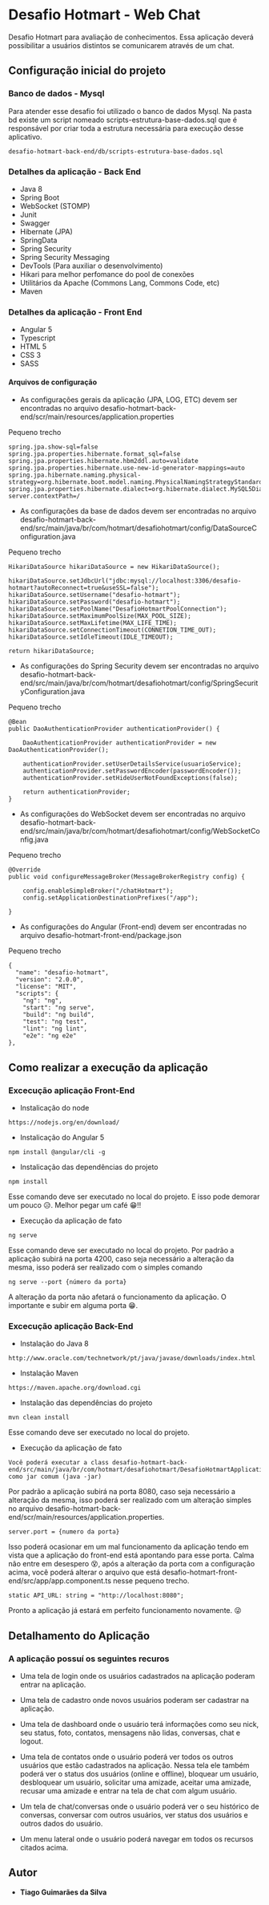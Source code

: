 # Desafio Hotmart - Web Chat
Desafio Hotmart para avaliação de conhecimentos. Essa aplicação deverá possibilitar a usuários distintos se comunicarem através de um chat.

## Configuração inicial do projeto

### Banco de dados - Mysql
Para atender esse desafio foi utilizado o banco de dados Mysql. Na pasta bd existe um script nomeado scripts-estrutura-base-dados.sql que é responsável por criar toda a estrutura necessária para execução desse aplicativo.

```
desafio-hotmart-back-end/db/scripts-estrutura-base-dados.sql
```

### Detalhes da aplicação - Back End
* Java 8 
* Spring Boot
* WebSocket (STOMP)
* Junit
* Swagger
* Hibernate (JPA)
* SpringData
* Spring Security
* Spring Security Messaging
* DevTools (Para auxiliar o desenvolvimento)
* Hikari para melhor perfomance do pool de conexões
* Utilitários da Apache (Commons Lang, Commons Code, etc)
* Maven

### Detalhes da aplicação - Front End
* Angular 5 
* Typescript
* HTML 5
* CSS 3
* SASS

#### Arquivos de configuração
* As configurações gerais da aplicação (JPA, LOG, ETC) devem ser encontradas no arquivo desafio-hotmart-back-end/scr/main/resources/application.properties

Pequeno trecho

```
spring.jpa.show-sql=false
spring.jpa.properties.hibernate.format_sql=false
spring.jpa.properties.hibernate.hbm2ddl.auto=validate
spring.jpa.properties.hibernate.use-new-id-generator-mappings=auto
spring.jpa.hibernate.naming.physical-strategy=org.hibernate.boot.model.naming.PhysicalNamingStrategyStandardImpl
spring.jpa.properties.hibernate.dialect=org.hibernate.dialect.MySQL5Dialect
server.contextPath=/
```

* As configurações da base de dados devem ser encontradas no arquivo desafio-hotmart-back-end/src/main/java/br/com/hotmart/desafiohotmart/config/DataSourceConfiguration.java

Pequeno trecho

```
HikariDataSource hikariDataSource = new HikariDataSource();

hikariDataSource.setJdbcUrl("jdbc:mysql://localhost:3306/desafio-hotmart?autoReconnect=true&useSSL=false");
hikariDataSource.setUsername("desafio-hotmart");
hikariDataSource.setPassword("desafio-hotmart");
hikariDataSource.setPoolName("DesafioHotmartPoolConnection");
hikariDataSource.setMaximumPoolSize(MAX_POOL_SIZE);
hikariDataSource.setMaxLifetime(MAX_LIFE_TIME);
hikariDataSource.setConnectionTimeout(CONNETION_TIME_OUT);
hikariDataSource.setIdleTimeout(IDLE_TIMEOUT);

return hikariDataSource;
```

* As configurações do Spring Security devem ser encontradas no arquivo desafio-hotmart-back-end/src/main/java/br/com/hotmart/desafiohotmart/config/SpringSecurityConfiguration.java

Pequeno trecho

```
@Bean
public DaoAuthenticationProvider authenticationProvider() {
	
	DaoAuthenticationProvider authenticationProvider = new DaoAuthenticationProvider();
	
	authenticationProvider.setUserDetailsService(usuarioService);
	authenticationProvider.setPasswordEncoder(passwordEncoder());
	authenticationProvider.setHideUserNotFoundExceptions(false);
	
	return authenticationProvider;
}
```

* As configurações do WebSocket devem ser encontradas no arquivo desafio-hotmart-back-end/src/main/java/br/com/hotmart/desafiohotmart/config/WebSocketConfig.java

Pequeno trecho

```
@Override
public void configureMessageBroker(MessageBrokerRegistry config) {

	config.enableSimpleBroker("/chatHotmart");
	config.setApplicationDestinationPrefixes("/app");
	
}
```

* As configurações do Angular (Front-end) devem ser encontradas no arquivo desafio-hotmart-front-end/package.json

Pequeno trecho

```
{
  "name": "desafio-hotmart",
  "version": "2.0.0",
  "license": "MIT",
  "scripts": {
    "ng": "ng",
    "start": "ng serve",
    "build": "ng build",
    "test": "ng test",
    "lint": "ng lint",
    "e2e": "ng e2e"
},
```

## Como realizar a execução da aplicação

### Excecução aplicação Front-End

* Instalicação do node
```
https://nodejs.org/en/download/
```

* Instalicação do Angular 5
```
npm install @angular/cli -g
```

* Instalicação das dependências do projeto
```
npm install
```
Esse comando deve ser executado no local do projeto. E isso pode demorar um pouco :disappointed_relieved:. Melhor pegar um café :grin:!!

* Execução da aplicação de fato
```
ng serve
```
Esse comando deve ser executado no local do projeto. Por padrão a aplicação subirá na porta 4200, caso seja necessário a alteração da mesma, isso poderá ser realizado com o simples comando
```
ng serve --port {número da porta}
```
A alteração da porta não afetará o funcionamento da aplicação. O importante e subir em alguma porta :grin:.

### Excecução aplicação Back-End

* Instalação do Java 8

```
http://www.oracle.com/technetwork/pt/java/javase/downloads/index.html
```

* Instalação Maven

```
https://maven.apache.org/download.cgi
```

* Instalação das dependências do projeto

```
mvn clean install
```
Esse comando deve ser executado no local do projeto.

* Execução da aplicação de fato

```
Você poderá executar a class desafio-hotmart-back-end/src/main/java/br/com/hotmart/desafiohotmart/DesafioHotmartApplication.java como jar comum (java -jar)
```

Por padrão a aplicação subirá na porta 8080, caso seja necessário a alteração da mesma, isso poderá ser realizado com um alteração simples no arquivo desafio-hotmart-back-end/scr/main/resources/application.properties.

```
server.port = {numero da porta}
``` 

Isso poderá ocasionar em um mal funcionamento da aplicação tendo em vista que a aplicação do front-end está apontando para esse porta. Calma não entre em desespero :dizzy_face:, após a alteração da porta com a configuração acima, você poderá alterar o arquivo que está desafio-hotmart-front-end/src/app/app.component.ts nesse pequeno trecho.

```
static API_URL: string = "http://localhost:8080";
``` 

Pronto a aplicação já estará em perfeito funcionamento novamente. :stuck_out_tongue_winking_eye:

## Detalhamento do Aplicação

### A aplicação possuí os seguintes recuros

* Uma tela de login onde os usuários cadastrados na aplicação poderam entrar na aplicação.

* Uma tela de cadastro onde novos usuários poderam ser cadastrar na aplicação.

* Uma tela de dashboard onde o usuário terá informações como seu nick, seu status, foto, contatos, mensagens não lidas, conversas, chat e logout.

* Uma tela de contatos onde o usuário poderá ver todos os outros usuários que estão cadastrados na aplicação. Nessa tela ele também poderá ver o status dos usuários (online e offline), bloquear um usuário, desbloquear um usuário, solicitar uma amizade, aceitar uma amizade, recusar uma amizade e entrar na tela de chat com algum usuário.

* Um tela de chat/conversas onde o usuário poderá ver o seu histórico de conversas, conversar com outros usuários, ver status dos usuários e outros dados do usuário.

* Um menu lateral onde o usuário poderá navegar em todos os recursos citados acima.

## Autor
* **Tiago Guimarães da Silva**